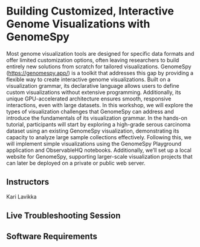 # Building Customized, Interactive Genome Visualizations with GenomeSpy
Most genome visualization tools are designed for specific data formats and offer limited customization options, often leaving researchers to build entirely new solutions from scratch for tailored visualizations. GenomeSpy (https://genomespy.app/) is a toolkit that addresses this gap by providing a flexible way to create interactive genome visualizations. Built on a visualization grammar, its declarative language allows users to define custom visualizations without extensive programming. Additionally, its unique GPU-accelerated architecture ensures smooth, responsive interactions, even with large datasets.  In this workshop, we will explore the types of visualization challenges that GenomeSpy can address and introduce the fundamentals of its visualization grammar. In the hands-on tutorial, participants will start by exploring a high-grade serous carcinoma dataset using an existing GenomeSpy visualization, demonstrating its capacity to analyze large sample collections effectively. Following this, we will implement simple visualizations using the GenomeSpy Playground application and ObservableHQ notebooks. Additionally, we’ll set up a local website for GenomeSpy, supporting larger-scale visualization projects that can later be deployed on a private or public web server.
## Instructors
Kari Lavikka
## Live Troubleshooting Session
## Software Requirements
